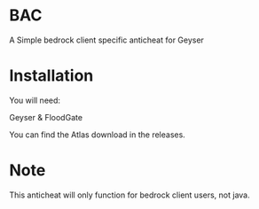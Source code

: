 # BAC
A Simple bedrock client specific anticheat for Geyser

# Installation
You will need:

Geyser & FloodGate

You can find the Atlas download in the releases.

# Note
This anticheat will only function for bedrock client users, not java.
